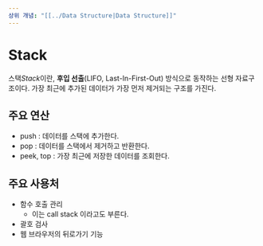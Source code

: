 ```yaml
---
상위 개념: "[[../Data Structure|Data Structure]]"
---
```

# Stack
스택*Stack*이란, **후입 선출**(LIFO, Last-In-First-Out) 방식으로 동작하는 선형 자료구조이다. 가장 최근에 추가된 데이터가 가장 먼저 제거되는 구조를 가진다.

## 주요 연산
* push : 데이터를 스택에 추가한다.
* pop : 데이터를 스택에서 제거하고 반환한다.
* peek, top : 가장 최근에 저장한 데이터를 조회한다.

## 주요 사용처
* 함수 호출 관리 
	* 이는 call stack 이라고도 부른다.
* 괄호 검사
* 웹 브라우저의 뒤로가기 기능